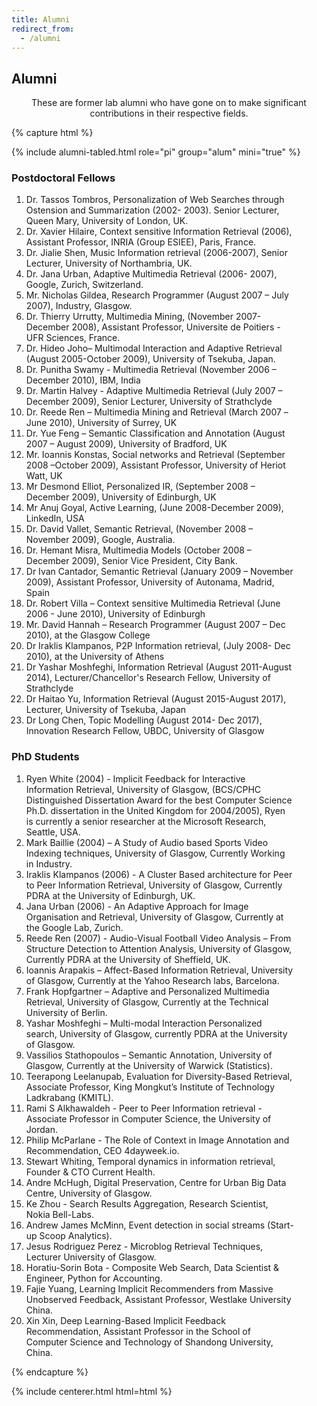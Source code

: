 ```yaml
---
title: Alumni
redirect_from:
  - /alumni
---
```


<!-- section break -->

## Alumni

<p style="text-align: center;">
These are former lab alumni who have gone on to make significant contributions in their respective fields.
</p>

{% capture html %}

{% include alumni-tabled.html role="pi" group="alum" mini="true" %}
<h3 style="text-align: start; width: 85%;"> Postdoctoral Fellows </h3>
<!-- {% include alumni-tabled.html role="postdoc" group="alum" mini="true" %} -->
<ol style="text-align: start; width: 85%;">
    <li>Dr. Tassos Tombros, Personalization of Web Searches through Ostension and Summarization (2002- 2003). Senior Lecturer, Queen Mary, University of London, UK.</li>
    <li>Dr. Xavier Hilaire, Context sensitive Information Retrieval (2006), Assistant Professor, INRIA (Group ESIEE), Paris, France.</li>
    <li>Dr. Jialie Shen, Music Information retrieval (2006-2007), Senior Lecturer, University of Northambria, UK.</li>
    <li>Dr. Jana Urban, Adaptive Multimedia Retrieval (2006- 2007), Google, Zurich, Switzerland.</li>
    <li>Mr. Nicholas Gildea, Research Programmer (August 2007 – July 2007), Industry, Glasgow.</li>
    <li>Dr. Thierry Urrutty, Multimedia Mining, (November 2007- December 2008), Assistant Professor, Universite de Poitiers - UFR Sciences, France.</li>
    <li>Dr. Hideo Joho– Multimodal Interaction and Adaptive Retrieval (August 2005-October 2009), University of Tsekuba, Japan.</li>
    <li>Dr. Punitha Swamy - Multimedia Retrieval (November 2006 – December 2010), IBM, India</li>
    <li>Dr. Martin Halvey - Adaptive Multimedia Retrieval (July 2007 – December 2009), Senior Lecturer, University of Strathclyde</li>
    <li>Dr. Reede Ren – Multimedia Mining and Retrieval (March 2007 –June 2010), University of Surrey, UK</li>
    <li>Dr. Yue Feng – Semantic Classification and Annotation (August 2007 – August 2009), University of Bradford, UK</li>
    <li>Mr. Ioannis Konstas, Social networks and Retrieval (September 2008 –October 2009), Assistant Professor, University of Heriot Watt, UK</li>
    <li>Mr Desmond Elliot, Personalized IR, (September 2008 – December 2009), University of Edinburgh, UK</li>
    <li>Mr Anuj Goyal, Active Learning, (June 2008-December 2009), LinkedIn, USA</li>
    <li>Dr. David Vallet, Semantic Retrieval, (November 2008 – November 2009), Google, Australia.</li>
    <li>Dr. Hemant Misra, Multimedia Models (October 2008 – December 2009), Senior Vice President, City Bank.</li>
    <li>Dr Ivan Cantador, Semantic Retrieval (January 2009 – November 2009), Assistant Professor, University of Autonama, Madrid, Spain</li>
    <li>Dr. Robert Villa – Context sensitive Multimedia Retrieval (June 2006 - June 2010), University of Edinburgh</li>
    <li>Mr. David Hannah – Research Programmer (August 2007 – Dec 2010), at the Glasgow College</li>
    <li>Dr Iraklis Klampanos, P2P Information retrieval, (July 2008- Dec 2010), at the University of Athens</li>
    <li>Dr Yashar Moshfeghi, Information Retrieval (August 2011-August 2014), Lecturer/Chancellor's Research Fellow, University of Strathclyde</li>
    <li>Dr Haitao Yu, Information Retrieval (August 2015-August 2017), Lecturer, University of Tsekuba, Japan</li>
    <li>Dr Long Chen, Topic Modelling (August 2014- Dec 2017), Innovation Research Fellow, UBDC, University of Glasgow</li>
</ol>

<!-- <h3 style="text-align: start; width: 85%;"> Bioinformatics Analysts </h3>
{% include alumni-tabled.html role="bioinformatics-analyst" group="alum" mini="true" %} -->
<h3 style="text-align: start; width: 85%;"> PhD Students </h3>
<!-- {% include alumni-tabled.html role="phd" group="alum" mini="true" %} -->
<ol style="text-align: start; width: 85%;">
    <li>Ryen White (2004) - Implicit Feedback for Interactive Information Retrieval, University of Glasgow, (BCS/CPHC Distinguished Dissertation Award for the best Computer Science Ph.D. dissertation in the United Kingdom for 2004/2005), Ryen is currently a senior researcher at the Microsoft Research, Seattle, USA.</li>
    <li>Mark Baillie (2004) – A Study of Audio based Sports Video Indexing techniques, University of Glasgow, Currently Working in Industry.</li>
    <li>Iraklis Klampanos (2006) - A Cluster Based architecture for Peer to Peer Information Retrieval, University of Glasgow, Currently PDRA at the University of Edinburgh, UK.</li>
    <li>Jana Urban (2006) - An Adaptive Approach for Image Organisation and Retrieval, University of Glasgow, Currently at the Google Lab, Zurich.</li>
    <li>Reede Ren (2007) - Audio-Visual Football Video Analysis – From Structure Detection to Attention Analysis, University of Glasgow, Currently PDRA at the University of Sheffield, UK.</li>
    <li>Ioannis Arapakis – Affect-Based Information Retrieval, University of Glasgow, Currently at the Yahoo Research labs, Barcelona.</li>
    <li>Frank Hopfgartner – Adaptive and Personalized Multimedia Retrieval, University of Glasgow, Currently at the Technical University of Berlin.</li>
    <li>Yashar Moshfeghi – Multi-modal Interaction Personalized search, University of Glasgow, currently PDRA at the University of Glasgow.</li>
    <li>Vassilios Stathopoulos – Semantic Annotation, University of Glasgow, Currently at the University of Warwick (Statistics).</li>
    <li>Teerapong Leelanupab, Evaluation for Diversity-Based Retrieval, Associate Professor, King Mongkut’s Institute of Technology Ladkrabang (KMITL).</li>
    <li>Rami S Alkhawaldeh - Peer to Peer Information retrieval - Associate Professor in Computer Science, the University of Jordan.</li>
    <li>Philip McParlane - The Role of Context in Image Annotation and Recommendation, CEO 4dayweek.io.</li>
    <li>Stewart Whiting, Temporal dynamics in information retrieval, Founder & CTO Current Health.</li>
    <li>Andre McHugh, Digital Preservation, Centre for Urban Big Data Centre, University of Glasgow.</li>
    <li>Ke Zhou - Search Results Aggregation, Research Scientist, Nokia Bell-Labs.</li>
    <li>Andrew James McMinn, Event detection in social streams (Start-up Scoop Analytics).</li>
    <li>Jesus Rodriguez Perez - Microblog Retrieval Techniques, Lecturer University of Glasgow.</li>
    <li>Horatiu-Sorin Bota - Composite Web Search, Data Scientist & Engineer, Python for Accounting.</li>
    <li>Fajie Yuang, Learning Implicit Recommenders from Massive Unobserved Feedback, Assistant Professor, Westlake University China.</li>
    <li>Xin Xin, Deep Learning-Based Implicit Feedback Recommendation, Assistant Professor in the School of Computer Science and Technology of Shandong University, China.</li>
</ol>




<!-- <h3 style="text-align: start; width: 85%;"> PharmD Students </h3> -->
<!-- {% include alumni-tabled.html role="pharmd" group="alum" mini="true" %} -->
<!-- <h3 style="text-align: start; width: 85%;"> Master’s Students </h3> -->
<!-- {% include alumni-tabled.html role="masters" group="alum" mini="true" %} -->
<!-- <h3 style="text-align: start; width: 85%;"> Undergraduate Students </h3> -->
<!-- {% include alumni-tabled.html role="undergrad" group="alum" mini="true" %} -->
<!-- <h3 style="text-align: start; width: 85%;"> High School Students </h3> -->
<!-- {% include alumni-tabled.html role="highschool" group="alum" mini="true" %} -->
<!-- <h3 style="text-align: start; width: 85%;"> Programmers </h3> -->
<!-- {% include alumni-tabled.html role="programmer" group="alum" mini="true" %} -->
<!-- <h3 style="text-align: start; width: 85%;"> Mascots </h3> -->
<!-- {% include alumni-tabled.html role="mascot" group="alum" mini="true" %}-->

{% endcapture %}

{% include centerer.html html=html %}

<!-- section break -->

<!-- ## Funding

{:.center}
Our work is made possible by funding from several organizations. -->

<!-- {%
  include gallery.html
  flat="true"
  fit="false"

  image1="images/team/gordon-and-betty-moore-foundation.png"
  link1="https://www.moore.org/"
  tooltip1="Gordon and Betty Moore Foundation"

  image2="images/team/national-cancer-institute.png"
  link2="https://www.cancer.gov/"
  tooltip2="National Cancer Institute"

  image3="images/team/alex's-lemonade-stand-foundation-for-childhood-cancer.png"
  link3="https://www.alexslemonade.org/"
  tooltip3="Alex's Lemonade Stand Foundation for Childhood Cancer"

  image4="images/team/chan-zuckerberg-initiative.png"
  link4="https://chanzuckerberg.com/"
  tooltip4="Chan Zuckerberg Initiative"

  image5="images/team/cystic-fibrosis-foundation.png"
  link5="https://www.cff.org/"
  tooltip5="Cystic Fibrosis Foundation"

  image6="images/team/alfred-p-sloan-foundation.png"
  link6="https://sloan.org/"
  tooltip6="Alfred P. Sloan Foundation"

  image7="images/team/national-human-genome-research-institute.png"
  link7="https://www.genome.gov/"
  tooltip7="National Human Genome Research Institute"

  image8="images/team/national-heart-lung-and-blood-institute.png"
  link8="https://www.nhlbi.nih.gov/"
  tooltip8="National Heart, Lung, and Blood Institute"

  image9="images/team/national-institute-of-neurological-disorders-and-stroke.png"
  link9="https://www.ninds.nih.gov/"
  tooltip9="National Institute of Neurological Disorders and Stroke"
%} -->

<!-- section break -->
